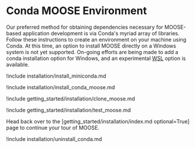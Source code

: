 # Conda MOOSE Environment

Our preferred method for obtaining dependencies necessary for MOOSE-based
application development is via Conda's myriad array of libraries. Follow these
instructions to create an environment on your machine using Conda. At this time,
an option to install MOOSE directly on a Windows system is not yet supported.
On-going efforts are being made to add a conda installation option for Windows,
and an experimental [WSL](installation/windows10.md) option is available.

!include installation/install_miniconda.md

!include installation/install_conda_moose.md

!include getting_started/installation/clone_moose.md

!include getting_started/installation/test_moose.md

Head back over to the [getting_started/installation/index.md optional=True] page to continue your tour of MOOSE.

!include installation/uninstall_conda.md
